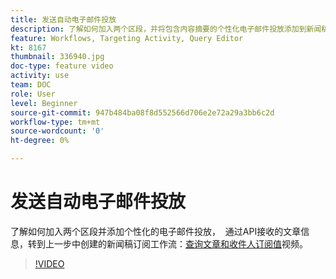 ```yaml
---
title: 发送自动电子邮件投放
description: 了解如何加入两个区段，并将包含内容摘要的个性化电子邮件投放添加到新闻稿订阅工作流。
feature: Workflows, Targeting Activity, Query Editor
kt: 8167
thumbnail: 336940.jpg
doc-type: feature video
activity: use
team: DOC
role: User
level: Beginner
source-git-commit: 947b484ba08f8d552566d706e2e72a29a3bb6c2d
workflow-type: tm+mt
source-wordcount: '0'
ht-degree: 0%

---
```



# 发送自动电子邮件投放

了解如何加入两个区段并添加个性化的电子邮件投放，  通过API接收的文章信息，转到上一步中创建的新闻稿订阅工作流：[查询文章和收件人订阅值](/help/tutorial-use-soap-apis/query-articles-and-recipient-subscription-values.md)视频。

>[!VIDEO](https://video.tv.adobe.com/v/336904?quality=12)
